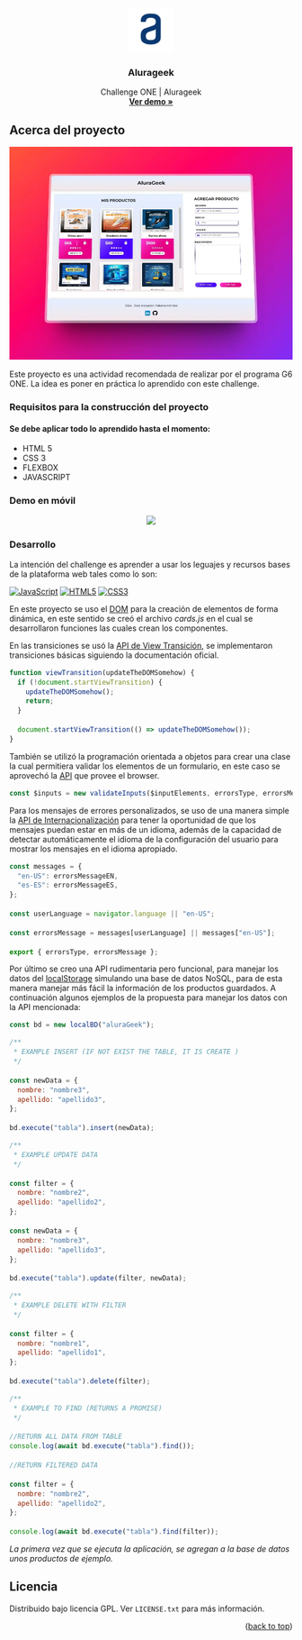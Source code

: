 <!-- PROJECT LOGO -->
<br />
<div id="encabezado" align="center">
    <img src="./assets//img/logoalura.svg" alt="Logo" width="80" height="80">

  <h3 align="center">Alurageek</h3>

  <p align="center">
    Challenge ONE | Alurageek
    <br />
    <a href="https://alexanderpolanco.github.io/challenge-one-alurageek/" target="_blank"><strong>Ver demo »</strong></a>
    <br />
  </p>
</div>

<!-- ABOUT THE PROJECT -->

## Acerca del proyecto

[![Vista desktop][product-screenshot-desktop]](https://alexanderpolanco.github.io/challenge-one-alurageek/)

Este proyecto es una actividad recomendada de realizar por el programa G6 ONE. La idea es poner en práctica lo aprendido con este challenge.

### Requisitos para la construcción del proyecto

#### Se debe aplicar todo lo aprendido hasta el momento:

- HTML 5
- CSS 3
- FLEXBOX
- JAVASCRIPT

### Demo en móvil

<p align="center">
<a href="https://alexanderpolanco.github.io/challenge-one-alurageek/" target="_blank"><img width="200px" src="./assets/img/demo.gif"/></a>
</p>

### Desarrollo

La intención del challenge es aprender a usar los leguajes y recursos bases de la plataforma web tales como lo son:

[![JavaScript][JavaScript]][JavaScript-url]
[![HTML5][HTML5]][HTML5-url]
[![CSS3][CSS3]][CSS3-url]

En este proyecto se uso el <a href="https://developer.mozilla.org/es/docs/Web/API/Document/createElement" target="_blank">DOM<a/> para la creación de elementos de forma dinámica, en este sentido se creó el archivo <i>cards.js</i> en el cual se desarrollaron funciones las cuales crean los componentes.

En las transiciones se usó la <a href="https://developer.chrome.com/docs/web-platform/view-transitions?hl=es-419" target="_blank">API de View Transición</a>, se implementaron transiciones básicas siguiendo la documentación oficial.

```js
function viewTransition(updateTheDOMSomehow) {
  if (!document.startViewTransition) {
    updateTheDOMSomehow();
    return;
  }

  document.startViewTransition(() => updateTheDOMSomehow());
}
```

También se utilizó la programación orientada a objetos para crear una clase la cual permitiera validar los elementos de un formulario, en este caso se aprovechó la <a href="https://developer.mozilla.org/es/docs/Learn/Forms/Form_validation" target="_blank">API</a> que provee el browser.

```js
const $inputs = new validateInputs($inputElements, errorsType, errorsMessage);
```

Para los mensajes de errores personalizados, se uso de una manera simple la <a href="https://developer.mozilla.org/es/docs/Web/JavaScript/Reference/Global_Objects/Intl" target="_blank">API de Internacionalización</a> para tener la oportunidad de que los mensajes puedan estar en más de un idioma, además de la capacidad de detectar automáticamente el idioma de la configuración del usuario para mostrar los mensajes en el idioma apropiado.

```js
const messages = {
  "en-US": errorsMessageEN,
  "es-ES": errorsMessageES,
};

const userLanguage = navigator.language || "en-US";

const errorsMessage = messages[userLanguage] || messages["en-US"];

export { errorsType, errorsMessage };
```

Por último se creo una API rudimentaria pero funcional, para manejar los datos del <a href="https://developer.mozilla.org/es/docs/Web/API/Window/localStorage" target="_blank">localStorage</a> simulando una base de datos NoSQL, para de esta manera manejar más fácil la información de los productos guardados.
A continuación algunos ejemplos de la propuesta para manejar los datos con la API mencionada:

```js
const bd = new localBD("aluraGeek");
```

```js
/**
 * EXAMPLE INSERT (IF NOT EXIST THE TABLE, IT IS CREATE )
 */

const newData = {
  nombre: "nombre3",
  apellido: "apellido3",
};

bd.execute("tabla").insert(newData);
```

```js
/**
 * EXAMPLE UPDATE DATA
 */

const filter = {
  nombre: "nombre2",
  apellido: "apellido2",
};

const newData = {
  nombre: "nombre3",
  apellido: "apellido3",
};

bd.execute("tabla").update(filter, newData);
```

```js
/**
 * EXAMPLE DELETE WITH FILTER
 */

const filter = {
  nombre: "nombre1",
  apellido: "apellido1",
};

bd.execute("tabla").delete(filter);
```

```js
/**
 * EXAMPLE TO FIND (RETURNS A PROMISE)
 */

//RETURN ALL DATA FROM TABLE
console.log(await bd.execute("tabla").find());

//RETURN FILTERED DATA

const filter = {
  nombre: "nombre2",
  apellido: "apellido2",
};

console.log(await bd.execute("tabla").find(filter));
```

<i>La primera vez que se ejecuta la aplicación, se agregan a la base de datos unos productos de ejemplo.</i>

<!-- LICENSE -->

## Licencia

Distribuido bajo licencia GPL. Ver `LICENSE.txt` para más información.

<p align="right">(<a href="#encabezado">back to top</a>)</p>

<!-- MARKDOWN LINKS & IMAGES -->

[JavaScript]: https://img.shields.io/badge/javascript-grey?logo=javascript
[JavaScript-url]: https://developer.mozilla.org/es/docs/Web/JavaScript
[HTML5]: https://img.shields.io/badge/html5-blue?logo=html5
[HTML5-url]: https://developer.mozilla.org/es/docs/Glossary/HTML5
[CSS3]: https://img.shields.io/badge/css3-orange?logo=css3
[CSS3-url]: https://developer.mozilla.org/es/docs/Web/CSS
[product-screenshot-desktop]: ./assets/img/shots_so.webp
